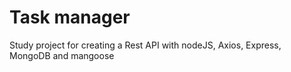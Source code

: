 # Task manager
 Study project for creating a Rest API with nodeJS, Axios, Express, MongoDB and mangoose
